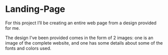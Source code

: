 # Landing-Page

For this project I’ll be creating an entire web page from a design provided for me. 

The design I've been provided comes in the form of 2 images: one is an image of the complete website, and one has some details about some of the fonts and colors used.
